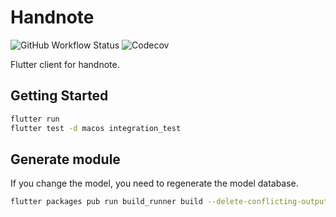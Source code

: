# Handnote

![GitHub Workflow Status](https://img.shields.io/github/workflow/status/handnotes/handnote/Test?style=for-the-badge)
![Codecov](https://img.shields.io/codecov/c/github/handnotes/handnote?style=for-the-badge&token=0GPY49D81Q)

Flutter client for handnote.

## Getting Started

```bash
flutter run
flutter test -d macos integration_test
```

## Generate module

If you change the model, you need to regenerate the model database.

```bash
flutter packages pub run build_runner build --delete-conflicting-outputs
```
